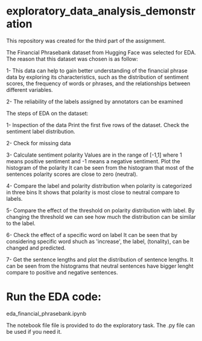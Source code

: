 # exploratory_data_analysis_demonstration

This repository was created for the third part of the assignment.

The Financial Phrasebank dataset from Hugging Face was selected for EDA. The reason that this dataset was chosen is as follow:

1- This data can help to gain better understanding of the financial phrase data by exploring its characteristics, such as the distribution of sentiment scores, the frequency of words or phrases, and the relationships between different variables.

2- The reliability of the labels assigned by annotators can be examined 

The steps of EDA on the dataset:

1- Inspection of the data 
		Print the first five rows of the dataset.
		Check the sentiment label distribution.
		
2- Check for missing data

3- Calculate sentiment polarity
		Values are in the range of [-1,1] where 1 means positive sentiment and -1 means a negative sentiment.
		Plot the histogram of the polarity
		It can be seen from the histogram that most of the sentences polarity scores are close to zero (neutral).		
		
4- Compare the label and polarity distribution when polarity is categorized in three bins 
		It shows that polarity is most close to neutral compare to labels.
		
5- Compare the effect of the threshold on polarity distribution with label.
		By changing the threshold we can see how much the distribution can be similar to the label.
		
6- Check the effect of a specific word on label
		It can be seen that by considering specific word shuch as 'increase', the label, (tonality), can be changed and predicted.
		
7- Get the sentence lengths and plot the distribution of sentence lengths.
		It can be seen from the histograms that neutral sentences have bigger lenght compare to positive and negative sentences. 
		
# Run the EDA code:

eda_financial_phrasebank.ipynb

The notebook file file is provided to do the exploratory task.
The .py file can be used if you need it. 
 
